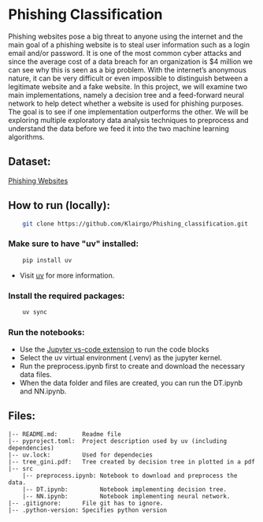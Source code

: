# Phishing Classification
Phishing websites pose a big threat to anyone using the internet and the main goal of a phishing website is to steal user information such as a login email and/or password. It is one of the most common cyber attacks and since the average cost of a data breach for an organization is $4 million we can see why this is seen as a big problem. With the internet’s anonymous nature, it can be very difficult or even impossible to distinguish between a legitimate website and a fake website.  In this project, we will examine two main implementations, namely a decision tree and a feed-forward neural network to help detect whether a website is used for phishing purposes. The goal is to see if one implementation outperforms the other. We will be exploring multiple exploratory data analysis techniques to preprocess and understand the data before we feed it into the two machine learning algorithms.

## Dataset:

[Phishing Websites](https://archive.ics.uci.edu/dataset/327/phishing+websites)

## How to run (locally):
```bash
    git clone https://github.com/Klairgo/Phishing_classification.git
```

### Make sure to have "uv" installed:
```bash
    pip install uv
```
- Visit [uv](https://docs.astral.sh/uv/) for more information.

### Install the required packages:
```bash
    uv sync
```

### Run the notebooks:

- Use the [Jupyter vs-code extension](https://github.com/Microsoft/vscode-jupyter) to run the code blocks
- Select the uv virtual environment (.venv) as the jupyter kernel.
- Run the preprocess.ipynb first to create and download the necessary data files. 
- When the data folder and files are created, you can run the DT.ipynb and NN.ipynb.

## Files:
    |-- README.md:       Readme file
    |-- pyproject.toml:  Project description used by uv (including dependencies)
    |-- uv.lock:         Used for dependecies 
    |-- tree_gini.pdf:   Tree created by decision tree in plotted in a pdf
    |-- src
        |-- preprocess.ipynb: Notebook to download and preprocess the data.
        |-- DT.ipynb:         Notebook implementing decision tree.
        |-- NN.ipynb:         Notebook implementing neural network.
    |-- .gitignore:      File git has to ignore.
    |-- .python-version: Specifies python version


